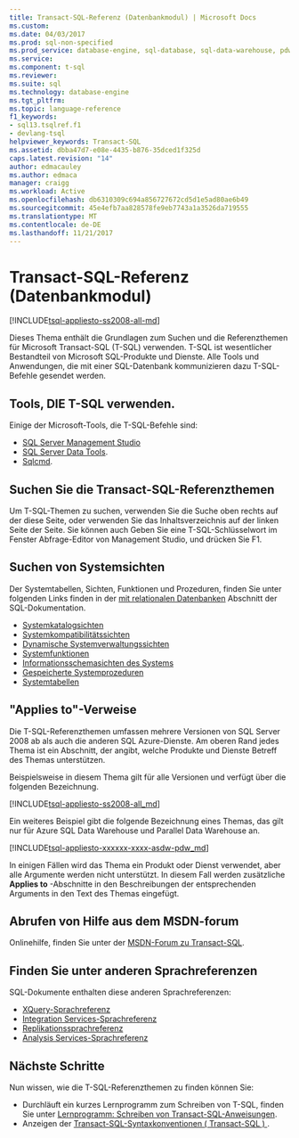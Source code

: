 ```yaml
---
title: Transact-SQL-Referenz (Datenbankmodul) | Microsoft Docs
ms.custom: 
ms.date: 04/03/2017
ms.prod: sql-non-specified
ms.prod_service: database-engine, sql-database, sql-data-warehouse, pdw
ms.service: 
ms.component: t-sql
ms.reviewer: 
ms.suite: sql
ms.technology: database-engine
ms.tgt_pltfrm: 
ms.topic: language-reference
f1_keywords:
- sql13.tsqlref.f1
- devlang-tsql
helpviewer_keywords: Transact-SQL
ms.assetid: dbba47d7-e08e-4435-b876-35dced1f325d
caps.latest.revision: "14"
author: edmacauley
ms.author: edmaca
manager: craigg
ms.workload: Active
ms.openlocfilehash: db6310309c694a856727672cd5d1e5ad80ae6b49
ms.sourcegitcommit: 45e4efb7aa828578fe9eb7743a1a3526da719555
ms.translationtype: MT
ms.contentlocale: de-DE
ms.lasthandoff: 11/21/2017
---
```

# <a name="transact-sql-reference-database-engine"></a>Transact-SQL-Referenz (Datenbankmodul)
[!INCLUDE[tsql-appliesto-ss2008-all-md](../includes/tsql-appliesto-ss2008-all-md.md)]

Dieses Thema enthält die Grundlagen zum Suchen und die Referenzthemen für Microsoft Transact-SQL (T-SQL) verwenden. T-SQL ist wesentlicher Bestandteil von Microsoft SQL-Produkte und Dienste. Alle Tools und Anwendungen, die mit einer SQL-Datenbank kommunizieren dazu T-SQL-Befehle gesendet werden.  

## <a name="tools-that-use-t-sql"></a>Tools, DIE T-SQL verwenden.

Einige der Microsoft-Tools, die T-SQL-Befehle sind:

- [SQL Server Management Studio](../ssms/download-sql-server-management-studio-ssms.md)
- [SQL Server Data Tools](../ssdt/download-sql-server-data-tools-ssdt.md).  
- [Sqlcmd](../tools/sqlcmd-utility.md).  
  
 
## <a name="locate-the-transact-sql-reference-topics"></a>Suchen Sie die Transact-SQL-Referenzthemen  
  
Um T-SQL-Themen zu suchen, verwenden Sie die Suche oben rechts auf der diese Seite, oder verwenden Sie das Inhaltsverzeichnis auf der linken Seite der Seite. Sie können auch Geben Sie eine T-SQL-Schlüsselwort im Fenster Abfrage-Editor von Management Studio, und drücken Sie F1. 
  

## <a name="find-system-views"></a>Suchen von Systemsichten

Der Systemtabellen, Sichten, Funktionen und Prozeduren, finden Sie unter folgenden Links finden in der [mit relationalen Datenbanken](../relational-databases/database-features.md) Abschnitt der SQL-Dokumentation.

- [Systemkatalogsichten](../relational-databases/system-catalog-views/catalog-views-transact-sql.md)
- [Systemkompatibilitätssichten](../relational-databases/system-compatibility-views/system-compatibility-views-transact-sql.md)
- [Dynamische Systemverwaltungssichten](../relational-databases/system-dynamic-management-views/system-dynamic-management-views.md)
- [Systemfunktionen](../relational-databases/system-functions/system-functions-for-transact-sql.md)
- [Informationsschemasichten des Systems](../relational-databases/system-information-schema-views/system-information-schema-views-transact-sql.md)
- [Gespeicherte Systemprozeduren](../relational-databases/system-stored-procedures/system-stored-procedures-transact-sql.md)
- [Systemtabellen](../relational-databases/system-tables/system-tables-transact-sql.md)

 
## <a name="applies-to-references"></a>"Applies to"-Verweise  
 Die T-SQL-Referenzthemen umfassen mehrere Versionen von SQL Server 2008 ab als auch die anderen SQL Azure-Dienste. Am oberen Rand jedes Thema ist ein Abschnitt, der angibt, welche Produkte und Dienste Betreff des Themas unterstützen. 

Beispielsweise in diesem Thema gilt für alle Versionen und verfügt über die folgenden Bezeichnung. 
  
 [!INCLUDE[tsql-appliesto-ss2008-all_md](../includes/tsql-appliesto-ss2008-all-md.md)]   

Ein weiteres Beispiel gibt die folgende Bezeichnung eines Themas, das gilt nur für Azure SQL Data Warehouse und Parallel Data Warehouse an.

[!INCLUDE[tsql-appliesto-xxxxxx-xxxx-asdw-pdw_md](../includes/tsql-appliesto-xxxxxx-xxxx-asdw-pdw-md.md)]

  
In einigen Fällen wird das Thema ein Produkt oder Dienst verwendet, aber alle Argumente werden nicht unterstützt. In diesem Fall werden zusätzliche **Applies to** -Abschnitte in den Beschreibungen der entsprechenden Arguments in den Text des Themas eingefügt.  
 
## <a name="get-help-from-the-msdn-forum"></a>Abrufen von Hilfe aus dem MSDN-forum  
  
Onlinehilfe, finden Sie unter der [MSDN-Forum zu Transact-SQL](http://social.msdn.microsoft.com/Forums/en-US/home?forum=transactsql).  
 
## <a name="see-other-language-references"></a>Finden Sie unter anderen Sprachreferenzen

SQL-Dokumente enthalten diese anderen Sprachreferenzen:
  
- [XQuery-Sprachreferenz](../xquery/xquery-language-reference-sql-server.md)
- [Integration Services-Sprachreferenz](../integration-services/integration-services-language-reference.md)
- [Replikationssprachreferenz](../relational-databases/replication/replication-language-reference.md)
- [Analysis Services-Sprachreferenz](../mdx/analysis-services-language-reference.md)  


## <a name="next-steps"></a>Nächste Schritte

Nun wissen, wie die T-SQL-Referenzthemen zu finden können Sie:

- Durchläuft ein kurzes Lernprogramm zum Schreiben von T-SQL, finden Sie unter [Lernprogramm: Schreiben von Transact-SQL-Anweisungen](../t-sql/tutorial-writing-transact-sql-statements.md). 
- Anzeigen der [Transact-SQL-Syntaxkonventionen &#40; Transact-SQL &#41; ](../t-sql/language-elements/transact-sql-syntax-conventions-transact-sql.md).  

  
  
